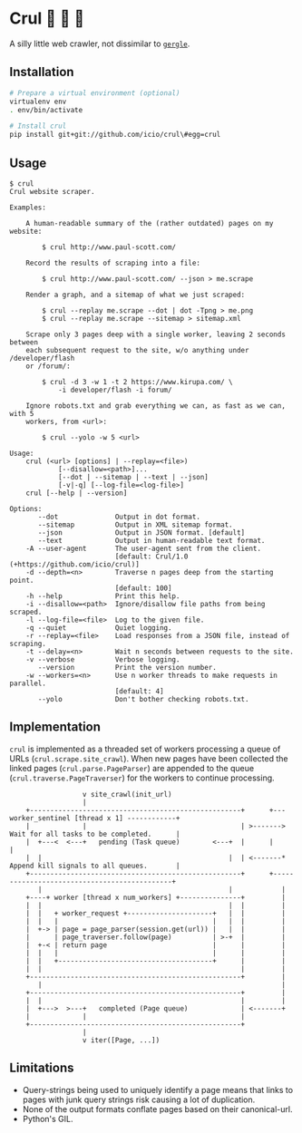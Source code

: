# Crul :see_no_evil: :hear_no_evil: :speak_no_evil: 

A silly little web crawler, not dissimilar to [`gergle`](https://github.com/icio/gergle).

## Installation

```bash
# Prepare a virtual environment (optional)
virtualenv env
. env/bin/activate

# Install crul
pip install git+git://github.com/icio/crul\#egg=crul
```

## Usage

```text
$ crul
Crul website scraper.

Examples:

    A human-readable summary of the (rather outdated) pages on my website:

        $ crul http://www.paul-scott.com/

    Record the results of scraping into a file:

        $ crul http://www.paul-scott.com/ --json > me.scrape

    Render a graph, and a sitemap of what we just scraped:

        $ crul --replay me.scrape --dot | dot -Tpng > me.png
        $ crul --replay me.scrape --sitemap > sitemap.xml

    Scrape only 3 pages deep with a single worker, leaving 2 seconds between
    each subsequent request to the site, w/o anything under /developer/flash
    or /forum/:

        $ crul -d 3 -w 1 -t 2 https://www.kirupa.com/ \
            -i developer/flash -i forum/

    Ignore robots.txt and grab everything we can, as fast as we can, with 5
    workers, from <url>:

        $ crul --yolo -w 5 <url>

Usage:
    crul (<url> [options] | --replay=<file>)
            [--disallow=<path>]...
            [--dot | --sitemap | --text | --json]
            [-v|-q] [--log-file=<log-file>]
    crul [--help | --version]

Options:
       --dot              Output in dot format.
       --sitemap          Output in XML sitemap format.
       --json             Output in JSON format. [default]
       --text             Output in human-readable text format.
    -A --user-agent       The user-agent sent from the client.
                          [default: Crul/1.0 (+https://github.com/icio/crul)]
    -d --depth=<n>        Traverse n pages deep from the starting point.
                          [default: 100]
    -h --help             Print this help.
    -i --disallow=<path>  Ignore/disallow file paths from being scraped.
    -l --log-file=<file>  Log to the given file.
    -q --quiet            Quiet logging.
    -r --replay=<file>    Load responses from a JSON file, instead of scraping.
    -t --delay=<n>        Wait n seconds between requests to the site.
    -v --verbose          Verbose logging.
       --version          Print the version number.
    -w --workers=<n>      Use n worker threads to make requests in parallel.
                          [default: 4]
       --yolo             Don't bother checking robots.txt.
```

## Implementation

`crul` is implemented as a threaded set of workers processing a queue of URLs (`crul.scrape.site_crawl`). When new pages have been collected the linked pages (`crul.parse.PageParser`) are appended to the queue (`crul.traverse.PageTraverser`) for the workers to continue processing.

```text
                  v site_crawl(init_url)
                  |
    +----------------------------------------------------+      +--- worker_sentinel [thread x 1] ------------+
    |             |                                      | >-------> Wait for all tasks to be completed.      |
    |  +---<  <---+   pending (Task queue)        <---+  |      |                                             |
    |  |                                              |  | <-------* Append kill signals to all queues.       |
    +----------------------------------------------------+      +---------------------------------------------+
       |                                              |            |
    +----+ worker [thread x num_workers] +---------------+         |
    |  |                                              |  |         |
    |  |   + worker_request +---------------------+   |  |         |
    |  |   |                                      |   |  |         |
    |  +-> | page = page_parser(session.get(url)) |   |  |         |
    |      | page_traverser.follow(page)          | >-+  |         |
    |  +-< | return page                          |      |         |
    |  |   |                                      |      |         |
    |  |   +--------------------------------------+      |         |
    |  |                                                 |         |
    +----------------------------------------------------+         |
       |                                                           |
    +----------------------------------------------------+         |
    |  |                                                 |         |
    |  +--->  >---+   completed (Page queue)             | <-------+
    |             |                                      |
    +----------------------------------------------------+
                  |
                  v iter([Page, ...])
```

## Limitations

* Query-strings being used to uniquely identify a page means that links to pages with junk query strings risk causing a lot of duplication.
* None of the output formats conflate pages based on their canonical-url.
* Python's GIL.
